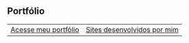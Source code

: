 <!-- [![Netlify Status]()](https://app.netlify.com/sites/pedromartins/deploys) -->
<h2>Portfólio</h2>
<table>
	<tbody>
		<tr>
			<td><a href="https://pedromartins.dev">Acesse meu portfólio</a></td>
			<td><a href="https://pedromartins.dev/projetos-web.html">Sites desenvolvidos por mim</a></td>
		</tr>
	</tbody>
</table>